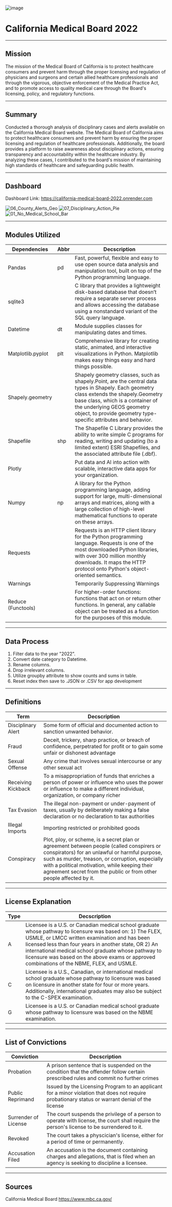 ![image](https://github.com/lleiva25/California-Medical-Board-2022/assets/140974405/6041abd6-155e-4b9b-8a77-ebd15e909801)
# California Medical Board 2022
-------------------------------------------------------------------------------------------------
Mission
-------------------------------------------------------------------------------------------------
The mission of the Medical Board of California is to protect healthcare consumers and prevent harm through the proper licensing and regulation of physicians and surgeons and certain allied healthcare professionals and through the vigorous, objective enforcement of the Medical Practice Act, and to promote access to quality medical care through the Board's licensing, policy, and regulatory functions.

-------------------------------------------------------------------------------------------------
Summary
-------------------------------------------------------------------------------------------------
Conducted a thorough analysis of disciplinary cases and alerts available on the California Medical Board website. The Medical Board of California aims to protect healthcare consumers and prevent harm by ensuring the proper licensing and regulation of healthcare professionals. Additionally, the board provides a platform to raise awareness about disciplinary actions, ensuring transparency and accountability within the healthcare industry. By analyzing these cases, I contributed to the board's mission of maintaining high standards of healthcare and safeguarding public health.

-------------------------------------------------------------------------------------------------
Dashboard
-------------------------------------------------------------------------------------------------
Dashboard Link: https://california-medical-board-2022.onrender.com

![06_County_Alerts_Geo](https://github.com/lleiva25/California-Medical-Board-2022/assets/140974405/13a94830-be02-4281-83ce-b35e57b2eb75)
![07_Disciplinary_Action_Pie](https://github.com/lleiva25/California-Medical-Board-2022/assets/140974405/f17ac0bf-7d7d-45fc-958f-b52b1a7eff4c)
![01_No_Medical_School_Bar](https://github.com/lleiva25/California-Medical-Board-2022/assets/140974405/be565682-c981-442b-98ee-1f651516607d)

-------------------------------------------------------------------------------------------------
Modules Utilized
-------------------------------------------------------------------------------------------------
| Dependencies | Abbr | Decscription |
|-------|------------|------------|
| Pandas | pd | Fast, powerful, flexible and easy to use open source data analysis and manipulation tool, built on top of the Python programming language.|
| sqlite3 | | C library that provides a lightweight disk-based database that doesn’t require a separate server process and allows accessing the database using a nonstandard variant of the SQL query language. |
| Datetime | dt | Module supplies classes for manipulating dates and times.|
| Matplotlib.pyplot | plt | Comprehensive library for creating static, animated, and interactive visualizations in Python. Matplotlib makes easy things easy and hard things possible.|
| Shapely.geometry | | Shapely geometry classes, such as shapely.Point, are the central data types in Shapely. Each geometry class extends the shapely.Geometry base class, which is a container of the underlying GEOS geometry object, to provide geometry type-specific attributes and behavior.|
| Shapefile | shp | The Shapefile C Library provides the ability to write simple C programs for reading, writing and updating (to a limited extent) ESRI Shapefiles, and the associated attribute file (.dbf).|
| Plotly| | Put data and AI into action with scalable, interactive data apps for your organization.|
| Numpy | np | A library for the Python programming language, adding support for large, multi-dimensional arrays and matrices, along with a large collection of high-level mathematical functions to operate on these arrays.|
| Requests| | Requests is an HTTP client library for the Python programming language. Requests is one of the most downloaded Python libraries, with over 300 million monthly downloads. It maps the HTTP protocol onto Python's object-oriented semantics. |
| Warnings| | Temporarily Suppressing Warnings |
| Reduce (Functools) | | For higher-order functions: functions that act on or return other functions. In general, any callable object can be treated as a function for the purposes of this module.|

-------------------------------------------------------------------------------------------------
Data Process
-------------------------------------------------------------------------------------------------
1. Filter data to the year "2022".
2. Convert date category to Datetime.
3. Rename columns.
4. Drop irrelevant columns.
5. Utilize groupby attribute to show counts and sums in table.
6. Reset index then save to .JSON or .CSV for app development
   
-------------------------------------------------------------------------------------------------
Definitions
-------------------------------------------------------------------------------------------------
| Term | Decscription |
|-------|------------|
| Disciplinary Alert | Some form of official and documented action to sanction unwanted behavior. |
| Fraud| Deceit, trickery, sharp practice, or breach of confidence, perpetrated for profit or to gain some unfair or dishonest advantage |
| Sexual Offense| Any crime that involves sexual intercourse or any other sexual act|
| Receiving Kickback | To a misappropriation of funds that enriches a person of power or influence who uses the power or influence to make a different individual, organization, or company richer |
| Tax Evasion | The illegal non-payment or under-payment of taxes, usually by deliberately making a false declaration or no declaration to tax authorities|
| Illegal Imports| Importing restricted or prohibited goods|
| Conspiracy | Plot, ploy, or scheme, is a secret plan or agreement between people (called conspirers or conspirators) for an unlawful or harmful purpose, such as murder, treason, or corruption, especially with a political motivation, while keeping their agreement secret from the public or from other people affected by it. |

-------------------------------------------------------------------------------------------------
License Explanation
-------------------------------------------------------------------------------------------------
| Type | Decscription |
| ------------- | ------------- |
|A  | Licensee is a U.S. or Canadian medical school graduate whose pathway to licensure was based on: 1) The FLEX, USMLE, or LMCC written examination and has been licensed less than four years in another state, OR 2) An international medical school graduate whose pathway to licensure was based on the above exams or approved combinations of the NBME, FLEX, and USMLE.|
|C  | Licensee is a U.S., Canadian, or international medical school graduate whose pathway to licensure was based on licensure in another state for four or more years. Additionally, international graduates may also be subject to the C-SPEX examination.|
|G  | Licensee is a U.S. or Canadian medical school graduate whose pathway to licensure was based on the NBME examination.|

-------------------------------------------------------------------------------------------------
List of Convictions
-------------------------------------------------------------------------------------------------
| Conviction | Decscription |
| ------------- | ------------- |
| Probation | A prison sentence that is suspended on the condition that the offender follow certain prescribed rules and commit no further crimes |
| Public Reprimand | Issued by the Licensing Program to an applicant for a minor violation that does not require probationary status or warrant denial of the license |
| Surrender of License | The court suspends the privilege of a person to operate with license, the court shall require the person's license to be surrendered to it.|
| Revoked | The court takes a physcician's license, either for a period of time or permanently.|
| Accusation Filed | An accusation is the document containing charges and allegations, that is filed when an agency is seeking to discipline a licensee.|

-------------------------------------------------------------------------------------------------
Sources
-------------------------------------------------------------------------------------------------
California Medical Board
https://www.mbc.ca.gov/
